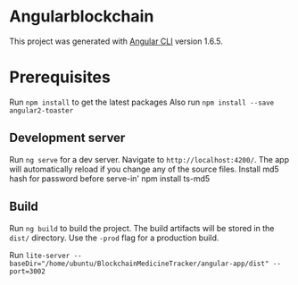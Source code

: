 # Angularblockchain

This project was generated with [Angular CLI](https://github.com/angular/angular-cli) version 1.6.5.

# Prerequisites
Run `npm install` to get the latest packages
Also run `npm install --save angular2-toaster` 

## Development server

Run `ng serve` for a dev server. Navigate to `http://localhost:4200/`. The app will automatically reload if you change any of the source files.
Install md5 hash for password before serve-in'
npm install ts-md5

## Build

Run `ng build` to build the project. The build artifacts will be stored in the `dist/` directory. Use the `-prod` flag for a production build.

Run `lite-server --baseDir="/home/ubuntu/BlockchainMedicineTracker/angular-app/dist" --port=3002`
